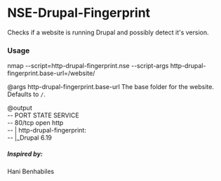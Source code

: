 # NSE-Drupal-Fingerprint
Checks if a website is running Drupal and possibly detect it's version.

### Usage
nmap --script=http-drupal-fingerprint.nse --script-args http-drupal-fingerprint.base-url=/website/ <target>

@args http-drupal-fingerprint.base-url The base folder for the website. Defaults to <code>/</code>.

@output  
-- PORT   STATE SERVICE  
-- 80/tcp open  http  
-- | http-drupal-fingerprint:   
-- |_Drupal 6.19  

##### Inspired by:  
Hani Benhabiles

